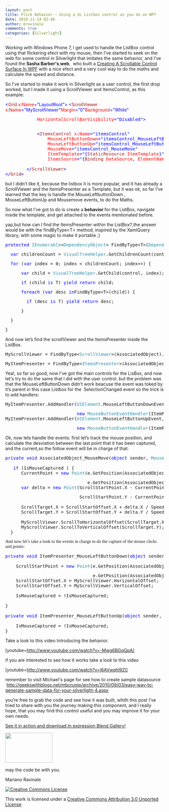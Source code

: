 ```yaml
---
layout: post
title: Flick Behavior – Using a SL Listbox control as you do on WP7
date: 2010-11-14 02:40
author: mravinale
comments: true
categories: [Silverlight]
---
```

Working with Windows Phone 7, I get used to handle the ListBox control using that flickering efect with my mouse, then I’ve started to seek on the web for some control in Silverlight that imitates the same behavior, and I’ve found the <strong>Sasha Barber's<a href="http://sachabarber.net/?p=628" target="_blank"> </a>web</strong>,  who built a <a title="Permalink to  Creating A Scrollable Control Surface In WPF" rel="bookmark" href="http://sachabarber.net/?p=225">Creating A Scrollable Control Surface In WPF</a> with a nice efect and a very cool way to do the maths and calculate the speed and distance.

So I’ve started to make it work in Silverlight as a user control, the first drop worked, but I made it using a ScrollViewer and ItemsControl, as this example:

<span style="color:blue;">&lt;</span><span style="color:#a31515;">Grid </span><span style="color:red;">x</span><span style="color:blue;">:</span><span style="color:red;">Name</span><span style="color:blue;">="LayoutRoot"&gt;
&lt;</span><span style="color:#a31515;">ScrollViewer </span><span style="color:red;">x</span><span style="color:blue;">:</span><span style="color:red;">Name</span><span style="color:blue;">="MyScrollViewer"</span><span style="color:red;">Margin</span><span style="color:blue;">="0"</span><span style="color:red;">Background</span><span style="color:blue;">="White"</span>
<pre class="code"><span style="color:blue;">            </span><span style="color:red;">HorizontalScrollBarVisibility</span><span style="color:blue;">="Disabled"&gt;</span></pre>
<pre class="code"><span style="color:blue;">
            &lt;</span><span style="color:#a31515;">ItemsControl </span><span style="color:red;">x</span><span style="color:blue;">:</span><span style="color:red;">Name</span><span style="color:blue;">="itemsControl"
                </span><span style="color:red;">MouseLeftButtonDown</span><span style="color:blue;">="itemsControl_MouseLeftButtonDown"
                </span><span style="color:red;">MouseLeftButtonUp</span><span style="color:blue;">="itemsControl_MouseLeftButtonUp"
                </span><span style="color:red;">MouseMove</span><span style="color:blue;">="itemsControl_MouseMove"
                </span><span style="color:red;">ItemTemplate</span><span style="color:blue;">="{</span><span style="color:#a31515;">StaticResource </span><span style="color:red;">ItemTemplate</span><span style="color:blue;">}"
                </span><span style="color:red;">ItemsSource</span><span style="color:blue;">="{</span><span style="color:#a31515;">Binding </span><span style="color:red;">DataSource</span><span style="color:blue;">, </span><span style="color:red;">ElementName</span><span style="color:blue;">=userControl}" /&gt;

        &lt;/</span><span style="color:#a31515;">ScrollViewer</span><span style="color:blue;">&gt;
&lt;/</span><span style="color:#a31515;">Grid</span><span style="color:blue;">&gt;
</span></pre>
<a href="http://11011.net/software/vspaste"></a>

but I didn’t like it, because the listbox it is more popular, and it has already a ScrollViewer and the ItemsPresenter as a Template, but it was ok, so far I’ve learned that the key is handle the MouseLeftbuttonDown , MouseLeftButtonUp and Mousemove events, to do the Maths.

So now what I’ve got to do is create a <strong>behavior </strong>for the ListBox, navigate inside the template, and get attached to the events mentionated before.

yap,but how can I find the ItemsPresenter within the ListBox?,the answer would be with the findByType&lt;T&gt; method, inspired by the XamlQuery library, with some magic to make it portable ;)
<pre><span style="color:blue;">protected </span><span style="color:#2b91af;">IEnumerable</span>&lt;<span style="color:#2b91af;">DependencyObject</span>&gt; FindByType&lt;T&gt;(<span style="color:#2b91af;">DependencyObject </span>control) <span style="color:blue;">where </span>T : <span style="color:blue;">class </span>{</pre>
<pre><span style="color:blue;"><span style="color:#222222;"> </span> var </span>childrenCount = <span style="color:#2b91af;">VisualTreeHelper</span>.GetChildrenCount(control);</pre>
<pre><span style="color:blue;">  for </span>(<span style="color:blue;">var </span>index = 0; index &lt; childrenCount; index++) {</pre>
<pre><span style="color:blue;">      var </span>child = <span style="color:#2b91af;">VisualTreeHelper</span>.GetChild(control, index);</pre>
<pre><span style="color:blue;">      if </span>(child <span style="color:blue;">is </span>T) <span style="color:blue;">yield return </span>child;</pre>
<pre><span style="color:blue;">      foreach </span>(<span style="color:blue;">var </span>desc <span style="color:blue;">in</span>FindByType&lt;T&gt;(child)) {</pre>
<pre><span style="color:blue;">        if </span>(desc <span style="color:blue;">is </span>T) <span style="color:blue;">yield return </span>desc;</pre>
<pre>      }</pre>
<pre>  }</pre>
<pre>}</pre>
And now let’s find the scrollViewer and the ItemsPresenter inside the ListBox.
<pre class="code">MyScrollViewer = FindByType&lt;<span style="color:#2b91af;">ScrollViewer</span>&gt;(AssociatedObject).ToList().First() <span style="color:blue;">as </span><span style="color:#2b91af;">ScrollViewer</span>;</pre>
<pre class="code">MyItemPresenter = FindByType&lt;<span style="color:#2b91af;">ItemsPresenter</span>&gt;(AssociatedObject).ToList().First() <span style="color:blue;">as </span><span style="color:#2b91af;">ItemsPresenter</span>;</pre>
Yea!, so far so good, now I've got the main controls for the LisBox, and now let's try to do the same that I did with the user control. but the problem was that the MouseLeftButtonDown didn’t work beacuse the event was toked by it’s parent in this case Listbox for the  SelectionChanged event so the trick is to add handlers:
<pre class="code">MyItemPresenter.AddHandler(<span style="color:#2b91af;">UIElement</span>.MouseLeftButtonDownEvent,</pre>
<pre class="code">                           <span style="color:blue;">new </span><span style="color:#2b91af;">MouseButtonEventHandler</span>(ItemPresenter_MouseLeftButtonDown), <span style="color:blue;">true</span>);
MyItemPresenter.AddHandler(<span style="color:#2b91af;">UIElement</span>.MouseLeftButtonUpEvent,</pre>
<pre class="code">                           <span style="color:blue;">new </span><span style="color:#2b91af;">MouseButtonEventHandler</span>(ItemPresenter_MouseLeftButtonUp), <span style="color:blue;">true</span>);</pre>
Ok, now lets handle the events: first let’s track the mouse position, and calculate the desviation between the last point that it has been captured, and the current,so the follow event will be in charge of that:
<pre class="code"><span style="color:blue;">private void </span>AssociatedObject_MouseMove(<span style="color:blue;">object </span>sender, <span style="color:#2b91af;">MouseEventArgs </span>e) {

<span style="color:blue;">   if </span>(IsMouseCaptured ) {
      CurrentPoint = <span style="color:blue;">new </span><span style="color:#2b91af;">Point</span>(e.GetPosition(AssociatedObject).X,</pre>
<pre class="code">                               e.GetPosition(AssociatedObject).Y);
      <span style="color:blue;">var </span>delta = <span style="color:blue;">new </span><span style="color:#2b91af;">Point</span>(ScrollStartPoint.X - CurrentPoint.X,</pre>
<pre class="code">                            ScrollStartPoint.Y - CurrentPoint.Y);

      ScrollTarget.X = ScrollStartOffset.X + delta.X / Speed;
      ScrollTarget.Y = ScrollStartOffset.Y + delta.Y / Speed;

      MyScrollViewer.ScrollToHorizontalOffset(ScrollTarget.X);
      MyScrollViewer.ScrollToVerticalOffset(ScrollTarget.Y);
  }</pre>
<span style="font-family:'lucida sa';">And now let’s take a look to the events in charge to do the capture of the mouse clicks and points: </span>

<a href="http://11011.net/software/vspaste"></a>
<pre class="code"><span style="color:blue;">private void </span>ItemPresenter_MouseLeftButtonDown(<span style="color:blue;">object </span>sender, <span style="color:#2b91af;">MouseButtonEventArgs </span>e) {

    ScrollStartPoint = <span style="color:blue;">new </span><span style="color:#2b91af;">Point</span>(e.GetPosition(AssociatedObject).X,</pre>
<pre class="code">                                 e.GetPosition(AssociatedObject).Y);
    ScrollStartOffset.X = MyScrollViewer.HorizontalOffset;
    ScrollStartOffset.Y = MyScrollViewer.VerticalOffset;

    IsMouseCaptured = !IsMouseCaptured;

}

<span style="color:blue;">private void </span>ItemPresenter_MouseLeftButtonUp(<span style="color:blue;">object </span>sender, <span style="color:#2b91af;">MouseButtonEventArgs </span>e) {

    IsMouseCaptured = !IsMouseCaptured;
}</pre>
Take a look to this video Introducing the behavior.

[youtube=http://www.youtube.com/watch?v=-Mwg6BGqQpA]

if you are interested to see how it works take a look to this video

[youtube=http://www.youtube.com/watch?v=j6AVwqhl9ZI]

remember to visit Michael's page for see how to create sample datasource  <a href="http://geekswithblogs.net/mbcrump/archive/2010/09/03/easy-way-to-generate-sample-data-for-your-silverlight-4.aspx">http://geekswithblogs.net/mbcrump/archive/2010/09/03/easy-way-to-generate-sample-data-for-your-silverlight-4.aspx</a>

you’re free to grab the code and see how it was built, whith this post I’ve tried to share with you the journey making this component, and I really hope, that you may find this control useful and you may improve it for your own needs.

<a href="http://gallery.expression.microsoft.com/en-us/FlickBehavior">See it in action and download In expression Blend Gallery!</a>

<a href="http://gallery.expression.microsoft.com/en-us/FlickBehavior"><img class="size-thumbnail wp-image-283 alignleft" title="Expression galery" src="http://mravinale.files.wordpress.com/2010/11/expression-galery.jpg?w=150" alt="" width="150" height="95" /></a>

may the code be with you.

Mariano Ravinale

<a rel="license" href="http://creativecommons.org/licenses/by/3.0/"><img style="border-width:0;" src="http://creativecommons.org/images/public/somerights20.png" alt="Creative Commons License" /></a>

This work is licensed under a <a rel="license" href="http://creativecommons.org/licenses/by/3.0/">Creative Commons Attribution 3.0 Unported License</a>
